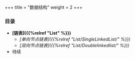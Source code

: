 +++
title = "数据结构"
weight = 2
+++

### 目录
  - **[链表]({{%relref "List" %}})**
    * *[单向节点链表]({{%relref "List/SingleLinkedList/" %}})*
    * *[双向节点链表]({{%relref "List/Doublelinkedlist/" %}})*
  - 待续 